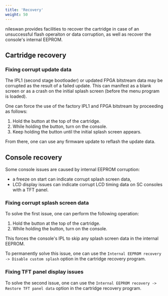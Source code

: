 ```yaml
---
title: 'Recovery'
weight: 50
---
```


nileswan provides facilities to recover the cartridge in case of an unsuccessful flash operaiton or data corruption,
as well as recover the console's internal EEPROM.

## Cartridge recovery

### Fixing corrupt update data

The IPL1 (second stage bootloader) or updated FPGA bitstream data may be corrupted as the result of a failed update.
This can manifest as a blank screen or as a crash on the initial splash screen (before the menu program is loaded).

One can force the use of the factory IPL1 and FPGA bitstream by proceeding as follows:

1. Hold the button at the top of the cartridge.
2. While holding the button, turn on the console.
3. Keep holding the button until the initial splash screen appears.

From there, one can use any firmware update to reflash the update data.

## Console recovery

Some console issues are caused by internal EEPROM corruption:

- a freeze on start can indicate corrupt splash screen data,
- LCD display issues can indicate corrupt LCD timing data on SC consoles with a TFT panel.

### Fixing corrupt splash screen data

To solve the first issue, one can perform the following operation:

1. Hold the button at the top of the cartridge.
2. While holding the button, turn on the console.

This forces the console's IPL to skip any splash screen data in the internal EEPROM.

To permanently solve this issue, one can use the `Internal EEPROM recovery -> Disable custom splash` option in the cartridge recovery program.

### Fixing TFT panel display issues

To solve the second issue, one can use the `Internal EEPROM recovery -> Restore TFT panel data` option in the cartridge recovery program.

